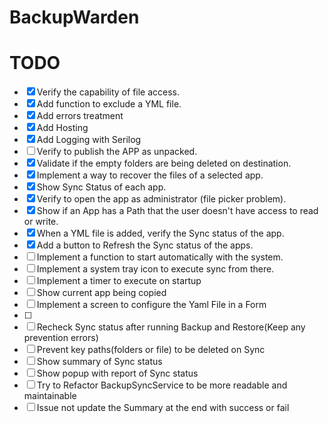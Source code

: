 # BackupWarden

# TODO
- [x] Verify the capability of file access.
- [x] Add function to exclude a YML file.
- [x] Add errors treatment
- [x] Add Hosting
- [x] Add Logging with Serilog
- [ ] Verify to publish the APP as unpacked.
- [x] Validate if the empty folders are being deleted on destination.
- [x] Implement a way to recover the files of a selected app.
- [x] Show Sync Status of each app.
- [x] Verify to open the app as administrator (file picker problem).
- [x] Show if an App has a Path that the user doesn't have access to read or write.
- [x] When a YML file is added, verify the Sync status of the app.
- [x] Add a button to Refresh the Sync status of the apps.
- [ ] Implement a function to start automatically with the system.
- [ ] Implement a system tray icon to execute sync from there.
- [ ] Implement a timer to execute on startup
- [ ] Show current app being copied
- [ ] Implement a screen to configure the Yaml File in a Form
- [ ] 
- [ ] Recheck Sync status after running Backup and Restore(Keep any prevention errors)
- [ ] Prevent key paths(folders or file) to be deleted on Sync
- [ ] Show summary of Sync status
- [ ] Show popup with report of Sync status
- [ ] Try to Refactor BackupSyncService to be more readable and maintainable
- [ ] Issue not update the Summary at the end with success or fail
